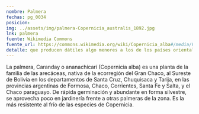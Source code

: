 ```yaml
---
nombre: Palmera
fechas: pg_0034
posicion: 
img: ../assets/img/palmera-Copernicia_australis_1892.jpg
lnk: palmera
fuente: Wikimedia Commons
fuente_url: https://commons.wikimedia.org/wiki/Copernicia_alba#/media/File:Copernicia_australis_1892.jpg
detalle: que producen dátiles algo menores a los de los países orientales
---
```


<p>La palmera, Caranday o ananachícarí (Copernicia alba) es una planta de la familia de las arecáceas, nativa de la ecorregión del Gran Chaco, al Sureste de Bolivia en los departamentos de Santa Cruz, Chuquisaca y Tarija, en las provincias argentinas de Formosa, Chaco, Corrientes, Santa Fe y Salta, y el Chaco paraguayo. De rápida germinación y abundante en forma silvestre, se aprovecha poco en jardinería frente a otras palmeras de la zona. Es la más resistente al frío de las especies de Copernicia.</p>

